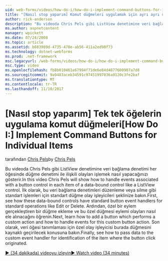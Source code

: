 ```yaml
---
uid: web-forms/videos/how-do-i/how-do-i-implement-command-buttons-for-individual-items
title: "[Nasıl stop yaparım] Komut düğmeleri uygulamak için ayrı ayrı öğeleri | Microsoft Docs"
author: rick-anderson
description: "Bu videoda Chris Pels gibi ListView denetimine veri bağlama denetimi her öğesinde düğme denetimi ile ilişkili olayları işlemek nasıl yapacağınızı gösterir. Birinci..."
ms.author: aspnetcontent
manager: wpickett
ms.date: 07/24/2008
ms.topic: article
ms.assetid: b883989d-4735-478e-ab56-411a2ed98f73
ms.technology: dotnet-webforms
ms.prod: .net-framework
msc.legacyurl: /web-forms/videos/how-do-i/how-do-i-implement-command-buttons-for-individual-items
msc.type: video
ms.openlocfilehash: fb8b010461e67994f71de6e84d4877600907a7d8
ms.sourcegitcommit: 9a9483aceb34591c97451997036a9120c3fe2baf
ms.translationtype: MT
ms.contentlocale: tr-TR
ms.lasthandoff: 11/10/2017
---
```

<a name="how-do-i-implement-command-buttons-for-individual-items"></a><span data-ttu-id="d4e10-104">[Nasıl stop yaparım] Tek tek öğelerin uygulama komut düğmeleri</span><span class="sxs-lookup"><span data-stu-id="d4e10-104">[How Do I:] Implement Command Buttons for Individual Items</span></span>
====================
<span data-ttu-id="d4e10-105">tarafından [Chris Pels](https://twitter.com/chrispels)</span><span class="sxs-lookup"><span data-stu-id="d4e10-105">by [Chris Pels](https://twitter.com/chrispels)</span></span>

<span data-ttu-id="d4e10-106">Bu videoda Chris Pels gibi ListView denetimine veri bağlama denetimi her öğesinde düğme denetimi ile ilişkili olayları işlemek nasıl yapacağınızı gösterir.</span><span class="sxs-lookup"><span data-stu-id="d4e10-106">In this video Chris Pels will show how to handle events associated with a button control in each item of a data-bound control like a ListView control.</span></span> <span data-ttu-id="d4e10-107">İlk olarak, bu veri bağlama denetimleri düzenleme veya silme gibi standart işlemleri için standart düğme olay işleyicileri şeklinize bakın.</span><span class="sxs-lookup"><span data-stu-id="d4e10-107">First, see how these data-bound controls have standard button event handlers for standard operations like Edit or Delete.</span></span> <span data-ttu-id="d4e10-108">Ardından, özel bir eylem gerçekleştiren bir düğme ekleme ve bu özel düğmesi eylemi olayları nasıl ele alınacağını öğrenin.</span><span class="sxs-lookup"><span data-stu-id="d4e10-108">Next, learn how to add a button which performs a custom action and how to handle events for this custom button action.</span></span> <span data-ttu-id="d4e10-109">Son olarak, veri öğesi tanımlaması için özel olay işleyicisi burada düğmesini kaynaklı geçirilecek konusuna bakın.</span><span class="sxs-lookup"><span data-stu-id="d4e10-109">Finally, see how to pass data to the custom event handler for identification of the item where the button click originated.</span></span>

[<span data-ttu-id="d4e10-110">&#9654; (34 dakikada) videoyu izleyin</span><span class="sxs-lookup"><span data-stu-id="d4e10-110">&#9654; Watch video (34 minutes)</span></span>](https://channel9.msdn.com/Blogs/ASP-NET-Site-Videos/how-do-i-implement-command-buttons-for-individual-items)
